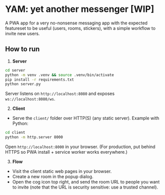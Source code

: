# YAM: yet another messenger [WIP]

A PWA app for a very no-nonsense messaging app with the expected featureset to be useful (users, rooms, stickers), with a simple workflow to invite new users.

## How to run

1. **Server**

```bash
cd server
python -m venv .venv && source .venv/bin/activate
pip install -r requirements.txt
python server.py
```

Server listens on `http://localhost:8080` and exposes `ws://localhost:8080/ws`.

2. **Client**

* Serve the `client/` folder over HTTP(S) (any static server). Example with Python:

```bash
cd client
python -m http.server 8000
```

Open `http://localhost:8000` in your browser. (For production, put behind HTTPS so PWA install + service worker works everywhere.)

3. **Flow**

* Visit the client static web pages in your browser.
* Create a new room in the popup dialog.
* Open the cog icon top right, and send the room URL to people you want to invite (note that the URL is security sensitive: use a trusted channel).
